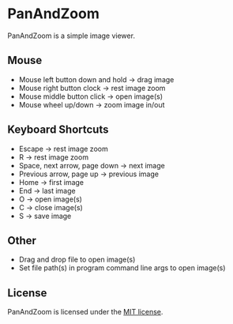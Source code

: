 # PanAndZoom 

PanAndZoom is a simple image viewer.

## Mouse
* Mouse left button down and hold -> drag image
* Mouse right button clock -> rest image zoom
* Mouse middle button click -> open image(s)
* Mouse wheel up/down -> zoom image in/out

## Keyboard Shortcuts
* Escape -> rest image zoom
* R -> rest image zoom
* Space, next arrow, page down -> next image
* Previous arrow, page up -> previous image
* Home -> first image
* End -> last image
* O -> open image(s)
* C -> close image(s)
* S -> save image

## Other
* Drag and drop file to open image(s)
* Set file path(s) in program command line args to open image(s)

## License
PanAndZoom is licensed under the [MIT license](LICENSE.TXT).
